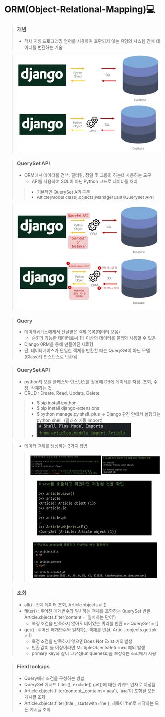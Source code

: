 # ORM(Object-Relational-Mapping)💻

> ### 개념
> - 객체 지향 프로그래밍 언어를 사용하여 호환되지 않는 유형의 시스템 간에 데이터를 변환하는 기술

> ![img.png](img.png)
> ![img_1.png](img_1.png)

> ### QuerySet API
> - ORM에서 데이터를 검색, 필터링, 정렬 및 그룹화 하는데 사용하는 도구
>   - API를 사용하여 SQL이 아닌 Python 코드로 데이터를 처리
>> - 기본적인 QuerySet API 구문
>> - Article[Model class].objects[Manager].all()[Queryset API]

> ![img_2.png](img_2.png)
> ![img_3.png](img_3.png)

> ### Query
> - 데이터베이스에게서 전달받은 객체 목록(데이터 모음)
>   - 순회가 가능한 데이터로써 1개 이상의 데이터를 불러와 사용할 수 있음
> - Django ORM을 통해 만들어진 자료형
> - 단, 데이터베이스가 단일한 객체를 반환할 때는 QuerySet이 아닌 모델(Class)의 인스턴스로 반환됨

> ### QuerySet API
> - python의 모델 클래스와 인스턴스를 활용해 DB에 데이터를 저장, 조회, 수정, 삭제하는 것
> - CRUD : Create, Read, Update, Delete
>> - $ pip install ipython
>> - $ pip install django-extensions
>> - $ python manage.py shell_plus ->  Django 환경 안에서 실행되는 python shell, (클래스 자동 import)
>> - ![img_4.png](img_4.png)

> - 데이터 객체를 생성하는 3가지 방법
>> ![img_5.png](img_5.png)
>> ![img_6.png](img_6.png)
>> ![img_7.png](img_7.png)

> ### 조회
> - all() : 전체 데이터 조회, Article.objects.all()
> - filter() : 주어진 매개변수와 일치하는 객체를 포함하는 QuerySet 반환, Article.objects.filter(content = '일치하는 단어')
>   - 특정 조건을 만족하지 않아도 비어있는 쿼리를 반환 => QuerySet = []
> - get() : 주어진 매개변수와 일치하는 객체를 반환, Article.objects.get(pk = 1)
>   - 특정 조건을 만족하지 않으면 Does Not Exist 예외 발생
>   - 반환 값이 둘 이상이라면 MultipleObjectsReturned 예외 발생
>   - primary key와 같이 고유성(uniqueness)을 보장하는 조회에서 사용 

> ### Field lookups
> - Query에서 조건을 구성하는 방법
> - QuerySet 메서드 filter(), exclude() get()에 대한 키워드 인자로 지정됨
> - Article.objects.filter(content__contains='aaa'), 'aaa'이 포함된 모든 게시글 조회
> - Article.objects.filter(title__startswith='he'), 제목이 'he'로 시작하는 모든 게시글 조회